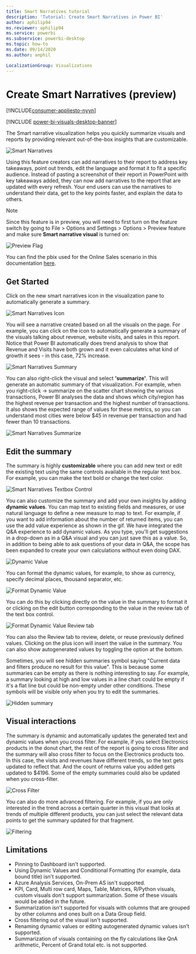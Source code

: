 ```yaml
---
title: Smart Narratives tutorial
description: 'Tutorial: Create Smart Narratives in Power BI'
author: aphilip94
ms.reviewer: aphilip94
ms.service: powerbi
ms.subservice: powerbi-desktop
ms.topic: how-to
ms.date: 09/14/2020
ms.author: anphil

LocalizationGroup: Visualizations
---
```

# Create Smart Narratives (preview)

[!INCLUDE[consumer-appliesto-nyyn](../includes/consumer-appliesto-nyyn.md)]    

[!INCLUDE [power-bi-visuals-desktop-banner](../includes/power-bi-visuals-desktop-banner.md)]

The Smart narrative visualization helps you quickly summarize visuals and reports by providing relevant out-of-the-box insights that are customizable.

![Smart Narratives](media/power-bi-visualization-smart-narratives/1.png)

Using this feature creators can add narratives to their report to address key takeaways, point out trends, edit the language and format it to fit a specific audience. Instead of pasting a screenshot of their report in PowerPoint with key takeaways added, they can now add narratives to the report that are updated with every refresh. Your end users can use the narratives to understand their data, get to the key points faster, and explain the data to others.

>[!NOTE]
> Since this feature is in preview, you will need to first turn on the feature switch by going to File > Options and Settings > Options > Preview feature and make sure **Smart narrative visual** is turned on:

![Preview Flag](media/power-bi-visualization-smart-narratives/2.png)

You can find the pbix used for the Online Sales scenario in this documentation [here](https://github.com/microsoft/powerbi-desktop-samples/blob/master/Monthly%20Desktop%20Blog%20Samples/2020/2020SU09%20Blog%20Demo%20-%20September.pbix).

## Get Started 

Click on the new smart narratives icon in the visualization pane to automatically generate a summary.

![Smart Narratives Icon](media/power-bi-visualization-smart-narratives/3.png)

 You will see a narrative created based on all the visuals on the page. For example, you can click on the icon to automatically generate a summary of the visuals talking about revenue, website visits, and sales in this report. Notice that Power BI automatically does trend analysis to show that Revenue and Visits have both grown and it even calculates what kind of growth it sees - in this case, 72% increase.
 
 ![Smart Narratives Summary](media/power-bi-visualization-smart-narratives/4.gif)
 
 You can also right-click the visual and select **'summarize'**. This will generate an automatic summary of that visualization. For example, when you right-click -> summarize on the scatter chart showing the various transactions, Power BI analyses the data and shows which city/region has the highest revenue per transaction and the highest number of transactions. It also shows the expected range of values for these metrics, so you can understand most cities were below $45 in revenue per transaction and had fewer than 10 transactions.
 
  
 ![Smart Narratives Summarize](media/power-bi-visualization-smart-narratives/5.gif)
 
 ## Edit the summary
 
 The summary is highly **customizable** where you can add new text or edit the existing text using the same controls available in the regular text box. For example, you can make the text bold or change the text color.
 
  ![Smart Narratives Textbox Control](media/power-bi-visualization-smart-narratives/6.png)
  
  You can also customize the summary and add your own insights by adding **dynamic values**. You can map text to existing fields and measures, or use natural language to define a new measure to map to text. For example, if you want to add information about the number of returned items, you can use the add value experience as shown in the gif. We have integrated the Q&A experience to add dynamic values. As you type, you'll get suggestions in a drop-down as in a Q&A visual and you can just save this as a value.  So, in addition to being able to ask questions of your data in Q&A, the scope has been expanded to create your own calculations without even doing DAX. 
  
   ![Dynamic Value](media/power-bi-visualization-smart-narratives/7.gif)
  
  You can format the dynamic values, for example, to show as currency, specify decimal places, thousand separator, etc. 
   
   ![Format Dynamic Value](media/power-bi-visualization-smart-narratives/8.gif)
   
   You can do this by clicking directly on the value in the summary to format it or clicking on the edit button corresponding to the value in the review tab of the text box control. 
   
   ![Format Dynamic Value Review tab](media/power-bi-visualization-smart-narratives/9.png)
   
   You can also the Review tab to review, delete, or reuse previously defined values.  Clicking on the plus icon will insert the value in the summary. You can also show autogenerated values by toggling the option at the bottom.

Sometimes, you will see hidden summaries symbol saying "Current data and filters produce no result for this value". This is because some summaries can be empty as there is nothing interesting to say. For example, a summary looking at high and low values in a line chart could be empty if it's a flat line but could be non-empty under other conditions. These symbols will be visible only when you try to edit the summaries.


   ![Hidden summary](media/power-bi-visualization-smart-narratives/10.png)
   
   ## Visual interactions
   The summary is dynamic and automatically updates the generated text and dynamic values when you cross filter. For example, if you select Electronics products in the donut chart, the rest of the report is going to cross filter and the summary will also cross filter to focus on the Electronics products too.  In this case, the visits and revenues have different trends, so the text gets updated to reflect that. And the count of returns value you added gets updated to $4196. Some of the empty summaries could also be updated when you cross-filter.
   
   ![Cross Filter](media/power-bi-visualization-smart-narratives/11.gif)
   
   You can also do more advanced filtering. For example, if you are only interested in the trend across a certain quarter in this visual that looks at trends of multiple different products, you can just select the relevant data points to get the summary updated for that fragment.
   
   ![Filtering ](media/power-bi-visualization-smart-narratives/12.gif)
   
   ## Limitations
   - Pinning to Dashboard isn't supported.
   - Using Dynamic Values and Conditional Formatting (for example, data bound title) isn't supported.
   - Azure Analysis Services, On-Prem AS isn't supported.
   - KPI, Card, Multi row card, Maps, Table, Matrices, R/Python visuals, custom visuals don't support summarization. Some of these visuals would be added in the future.
   - Summarization isn't supported for visuals with columns that are grouped by other columns and ones built on a Data Group field. 
   - Cross filtering out of the visual isn't supported.
   - Renaming dynamic values or editing autogenerated dynamic values isn't supported.
   - Summarization of visuals containing on the fly calculations like QnA arithmetic, Percent of Grand total etc. is not supported.
   

